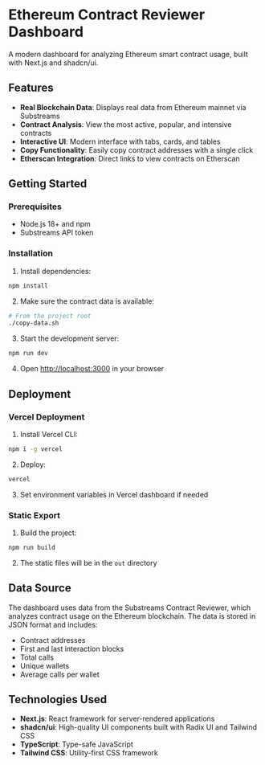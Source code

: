 # Ethereum Contract Reviewer Dashboard

A modern dashboard for analyzing Ethereum smart contract usage, built with Next.js and shadcn/ui.

## Features

- **Real Blockchain Data**: Displays real data from Ethereum mainnet via Substreams
- **Contract Analysis**: View the most active, popular, and intensive contracts
- **Interactive UI**: Modern interface with tabs, cards, and tables
- **Copy Functionality**: Easily copy contract addresses with a single click
- **Etherscan Integration**: Direct links to view contracts on Etherscan

## Getting Started

### Prerequisites

- Node.js 18+ and npm
- Substreams API token

### Installation

1. Install dependencies:

```bash
npm install
```

2. Make sure the contract data is available:

```bash
# From the project root
./copy-data.sh
```

3. Start the development server:

```bash
npm run dev
```

4. Open [http://localhost:3000](http://localhost:3000) in your browser

## Deployment

### Vercel Deployment

1. Install Vercel CLI:

```bash
npm i -g vercel
```

2. Deploy:

```bash
vercel
```

3. Set environment variables in Vercel dashboard if needed

### Static Export

1. Build the project:

```bash
npm run build
```

2. The static files will be in the `out` directory

## Data Source

The dashboard uses data from the Substreams Contract Reviewer, which analyzes contract usage on the Ethereum blockchain. The data is stored in JSON format and includes:

- Contract addresses
- First and last interaction blocks
- Total calls
- Unique wallets
- Average calls per wallet

## Technologies Used

- **Next.js**: React framework for server-rendered applications
- **shadcn/ui**: High-quality UI components built with Radix UI and Tailwind CSS
- **TypeScript**: Type-safe JavaScript
- **Tailwind CSS**: Utility-first CSS framework
